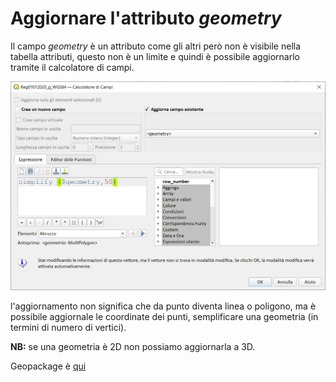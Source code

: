 # Aggiornare l'attributo _geometry_

Il campo _geometry_ è un attributo come gli altri però non è visibile nella tabella attributi, questo non è un limite e quindi è possibile aggiornarlo tramite il calcolatore di campi.

![](../img/esempi/agg_geometry/agg_geom1.png)

l'aggiornamento non significa che da punto diventa linea o poligono, ma è possibile aggiornale le coordinate dei punti, semplificare una geometria (in termini di numero di vertici).

**NB:** se una geometria è 2D non possiamo aggiornarla a 3D.

Geopackage è [qui](https://github.com/gbvitrano/HfcQGIS/blob/master/esempi/dati_esempi.zip?raw=true)
